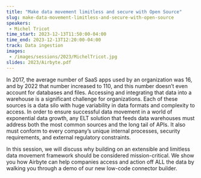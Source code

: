 ```yaml
---
title: "Make data movement limitless and secure with Open Source"
slug: make-data-movement-limitless-and-secure-with-open-source
speakers:
 - Michel Tricot
time_start: 2023-12-13T11:50:00-04:00
time_end: 2023-12-13T12:20:00-04:00
track: Data ingestion
images:
 - /images/sessions/2023/MichelTricot.jpg
slides: 2023/Airbyte.pdf 
---
```


In 2017, the average number of SaaS apps used by an organization was 16, and by 2022 that number increased to 110, and this number doesn’t even account for databases and files. Accessing and integrating that data into a warehouse is a significant challenge for organizations. Each of these sources is a data silo with huge variability in data formats and complexity to access. In order to ensure successful data movement in a world of exponential data growth, any ELT solution that feeds data warehouses must address both the most common sources and the long tail of APIs. It also must conform to every company’s unique internal processes, security requirements, and external regulatory constraints.
 
 In this session, we will discuss why building on an extensible and limitless data movement framework should be considered mission-critical. We show you how Airbyte can help companies access and action off ALL the data by walking you through a demo of our new low-code connector builder.